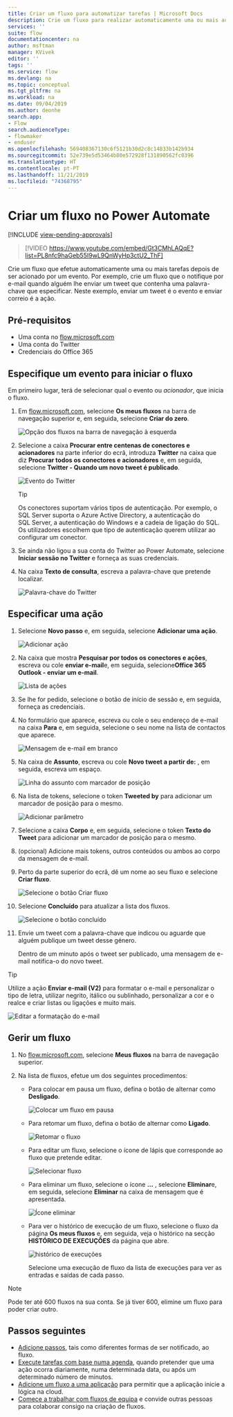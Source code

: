 ```yaml
---
title: Criar um fluxo para automatizar tarefas | Microsoft Docs
description: Crie um fluxo para realizar automaticamente uma ou mais ações, como o envio de correio, quando ocorrem eventos, tal como alguém adicionar uma linha a uma lista do SharePoint.
services: ''
suite: flow
documentationcenter: na
author: msftman
manager: KVivek
editor: ''
tags: ''
ms.service: flow
ms.devlang: na
ms.topic: conceptual
ms.tgt_pltfrm: na
ms.workload: na
ms.date: 09/04/2019
ms.author: deonhe
search.app:
- Flow
search.audienceType:
- flowmaker
- enduser
ms.openlocfilehash: 569408367130c6f5121b30d2c8c14833b142b934
ms.sourcegitcommit: 52e739e5d53464b80e572928f131890562fc0396
ms.translationtype: HT
ms.contentlocale: pt-PT
ms.lasthandoff: 11/21/2019
ms.locfileid: "74368795"
---
```

# <a name="create-a-flow-in-power-automate"></a>Criar um fluxo no Power Automate
[!INCLUDE [view-pending-approvals](includes/cc-rebrand.md)]

> [!VIDEO https://www.youtube.com/embed/Gt3CMhLAQqE?list=PL8nfc9haGeb55I9wL9QnWyHp3ctU2_ThF]

Crie um fluxo que efetue automaticamente uma ou mais tarefas depois de ser acionado por um evento. Por exemplo, crie um fluxo que o notifique por e-mail quando alguém lhe enviar um tweet que contenha uma palavra-chave que especificar. Neste exemplo, enviar um tweet é o evento e enviar correio é a ação.

## <a name="prerequisites"></a>Pré-requisitos

* Uma conta no [flow.microsoft.com](https://flow.microsoft.com)
* Uma conta do Twitter
* Credenciais do Office 365

## <a name="specify-an-event-to-start-the-flow"></a>Especifique um evento para iniciar o fluxo

Em primeiro lugar, terá de selecionar qual o evento ou *acionador*, que inicia o fluxo.

1. Em [flow.microsoft.com](https://flow.microsoft.com), selecione **Os meus fluxos** na barra de navegação superior e, em seguida, selecione **Criar do zero**.

    ![Opção dos fluxos na barra de navegação à esquerda](./media/get-started-logic-flow/create-logic-flow.png)
1. Selecione a caixa **Procurar entre centenas de conectores e acionadores** na parte inferior do ecrã, introduza **Twitter** na caixa que diz **Procurar todos os conectores e acionadores** e, em seguida, selecione **Twitter - Quando um novo tweet é publicado**.

    ![Evento do Twitter](./media/get-started-logic-flow/twitter-search.png)

   >[!TIP]
   >Os conectores suportam vários tipos de autenticação. Por exemplo, o SQL Server suporta o Azure Active Directory, a autenticação do SQL Server, a autenticação do Windows e a cadeia de ligação do SQL. Os utilizadores escolhem que tipo de autenticação querem utilizar ao configurar um conector.

1. Se ainda não ligou a sua conta do Twitter ao Power Automate, selecione **Iniciar sessão no Twitter** e forneça as suas credenciais.

1. Na caixa **Texto de consulta**, escreva a palavra-chave que pretende localizar.

    ![Palavra-chave do Twitter](./media/get-started-logic-flow/twitter-keyword.png)

## <a name="specify-an-action"></a>Especificar uma ação

1. Selecione **Novo passo** e, em seguida, selecione **Adicionar uma ação**.

    ![Adicionar ação](./media/get-started-logic-flow/add-action-icon.png)

1. Na caixa que mostra **Pesquisar por todos os conectores e ações**, escreva ou cole **enviar e-mail**e, em seguida, selecione**Office 365 Outlook - enviar um e-mail**.

    ![Lista de ações](./media/get-started-logic-flow/send-email.png)

1. Se lhe for pedido, selecione o botão de início de sessão e, em seguida, forneça as credenciais.

1. No formulário que aparece, escreva ou cole o seu endereço de e-mail na caixa **Para** e, em seguida, selecione o seu nome na lista de contactos que aparece.

    ![Mensagem de e-mail em branco](./media/get-started-logic-flow/blank-email.png)
1. Na caixa de **Assunto**, escreva ou cole **Novo tweet a partir de:** , em seguida, escreva um espaço.

    ![Linha do assunto com marcador de posição](./media/get-started-logic-flow/message-token.png)
1. Na lista de tokens, selecione o token **Tweeted by** para adicionar um marcador de posição para o mesmo.

    ![Adicionar parâmetro](./media/get-started-logic-flow/add-parameter.png)
1. Selecione a caixa **Corpo** e, em seguida, selecione o token **Texto do Tweet** para adicionar um marcador de posição para o mesmo.
1. (opcional) Adicione mais tokens, outros conteúdos ou ambos ao corpo da mensagem de e-mail.
1. Perto da parte superior do ecrã, dê um nome ao seu fluxo e selecione **Criar fluxo**.

    ![Selecione o botão Criar fluxo](./media/get-started-logic-flow/create-button.png)
1. Selecione **Concluído** para atualizar a lista dos fluxos.

     ![Selecione o botão concluído](./media/get-started-logic-flow/done-button.png)
1. Envie um tweet com a palavra-chave que indicou ou aguarde que alguém publique um tweet desse género.

     Dentro de um minuto após o tweet ser publicado, uma mensagem de e-mail notifica-o do novo tweet.

> [!TIP]
> Utilize a ação **Enviar e-mail (V2)** para formatar o e-mail e personalizar o tipo de letra, utilizar negrito, itálico ou sublinhado, personalizar a cor e o realce e criar listas ou ligações e muito mais.

![Editar a formatação do e-mail](media/get-started-logic-flow/email-rich-text.png)

## <a name="manage-a-flow"></a>Gerir um fluxo

1. No [flow.microsoft.com](https://flow.microsoft.com), selecione **Meus fluxos** na barra de navegação superior.
1. Na lista de fluxos, efetue um dos seguintes procedimentos:

   * Para colocar em pausa um fluxo, defina o botão de alternar como **Desligado**.

       ![Colocar um fluxo em pausa](./media/get-started-logic-flow/pause-flow.png)
   * Para retomar um fluxo, defina o botão de alternar como **Ligado**.

       ![Retomar o fluxo](./media/get-started-logic-flow/resume-flow.png)
   * Para editar um fluxo, selecione o ícone de lápis que corresponde ao fluxo que pretende editar.

       ![Selecionar fluxo](./media/get-started-logic-flow/select-flow.png)
   * Para eliminar um fluxo, selecione o ícone **...** , selecione **Eliminar**e, em seguida, selecione **Eliminar** na caixa de mensagem que é apresentada.

       ![Ícone eliminar](./media/get-started-logic-flow/delete-icon.png)
   * Para ver o histórico de execução de um fluxo, selecione o fluxo da página **Os meus fluxos** e, em seguida, veja o histórico na secção **HISTÓRICO DE EXECUÇÕES** da página que abre.

       ![histórico de execuções](./media/get-started-logic-flow/run-history.png)

     Selecione uma execução de fluxo da lista de execuções para ver as entradas e saídas de cada passo.

> [!NOTE]
> Pode ter até 600 fluxos na sua conta. Se já tiver 600, elimine um fluxo para poder criar outro.
>
>

## <a name="next-steps"></a>Passos seguintes

* [Adicione passos](multi-step-logic-flow.md), tais como diferentes formas de ser notificado, ao fluxo.
* [Execute tarefas com base numa agenda](run-scheduled-tasks.md), quando pretender que uma ação ocorra diariamente, numa determinada data, ou após um determinado número de minutos.
* [Adicione um fluxo a uma aplicação](https://powerapps.microsoft.com/tutorials/using-logic-flows/) para permitir que a aplicação inicie a lógica na cloud.
* [Comece a trabalhar com fluxos de equipa](create-team-flows.md) e convide outras pessoas para colaborar consigo na criação de fluxos.
